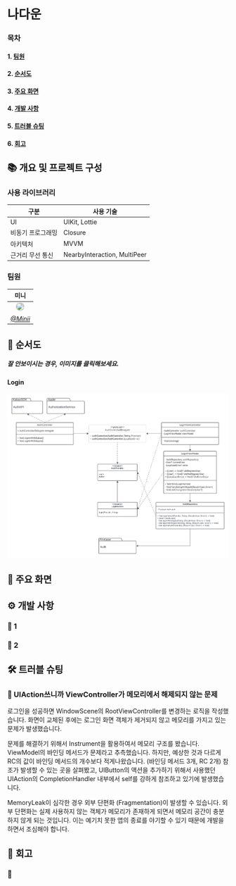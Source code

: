 #  나다운

### 목차
#### 1. [팀원](#📚-개요-및-설명)
#### 2. [순서도](#🧩-순서도)
#### 3. [주요 화면](#📱-주요-화면) 
#### 4. [개발 사항](#⚙️-개발-사항) 
#### 5. [트러블 슈팅](#🛠️-트러블-슈팅) 
#### 6. [회고](#🤔-회고) 

## 📚 개요 및 프로젝트 구성
### 사용 라이브러리

|구분|사용 기술|
|--|--|
|UI|UIKit, Lottie|
|비동기 프로그래밍|Closure|
|아키텍처|MVVM|
|근거리 무선 통신|NearbyInteraction, MultiPeer|

### 팀원
|미니|
| :--------: |
| <img width="180px" img style="border: 2px solid lightgray; border-radius: 90px;-moz-border-radius: 90px;-khtml-border-radius: 90px;-webkit-border-radius: 90px;" src="https://i.imgur.com/ikEGO8k.jpg">    | <img width="180px" img style="border: 2px solid lightgray; border-radius: 90px;-moz-border-radius: 90px;-khtml-border-radius: 90px;-webkit-border-radius: 90px;" src="https://avatars.githubusercontent.com/u/111038381?v=4">     |
| <a href="https://github.com/leegyoungmin"> <center>*@Minii*</center></a>|

## 🧩 순서도
##### 잘 안보이시는 경우, 이미지를 클릭해보세요.

#### Login
<a href="https://lucid.app/documents/embedded/031de102-69bd-4f88-b968-28d513633d87">
    <img src="Previews/Nadaun_Login.png"/>
</a>


## 📱 주요 화면

## ⚙️ 개발 사항
### 📌  1

### 📌 2

## 🛠️ 트러블 슈팅
### 📌 UIAction쓰니까 ViewController가 메모리에서 해제되지 않는 문제
로그인을 성공하면 WindowScene의 RootViewController를 변경하는 로직을 작성했습니다. 화면이 교체된 후에는 로그인 화면 객체가 제거되지 않고 메모리를 가지고 있는 문제가 발생했습니다.

문제를 해결하기 위해서 Instrument을 활용하여서 메모리 구조를 봤습니다. ViewModel의 바인딩 메서드가 문제라고 추측했습니다. 하지만, 예상한 것과 다르게 RC의 값이 바인딩 메서드의 개수보다 적게나왔습니다. (바인딩 메서드 3개, RC 2개) 참조가 발생할 수 있는 곳을 살펴봤고, UIButton의 액션을 추가하기 위해서 사용했던 UIAction의 CompletionHandler 내부에서 self를 강하게 참조하고 있기에 발생했습니다.

MemoryLeak이 심각한 경우 외부 단편화 (Fragmentation)이 발생할 수 있습니다. 외부 단편화는 실제 사용하지 않는 객체가 메모리가 존재하게 되면서 메모리 공간이 충분하지 않게 되는 것입니다. 이는 예기치 못한 앱의 종료를 야기할 수 있기 때문에 개발을 하면서 조심해야 합니다.

## 🤔 회고
### 📌
